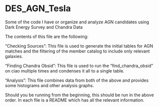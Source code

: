 # DES_AGN_Tesla
Some of the code I have or organize and analyze AGN candidates using Dark Energy Survey and Chandra Data

The contents of this file are the following: 

“Checking Sources”: This file is used to generate the initial tables for AGN matches and the filtering of the member catalog to include only relevant galaxies. 

“Finding Chandra Obsid”: This file is used to run the “find_chandra_obsid” on ciao multiple times and condenses it all to a single table. 

“Analysis”: This file combines data from both of the above and provides some histograms and other analysis graphs. 

Should you be running from the beginning, this should be run in the above order. In each file is a README which has all the relevant information. 
